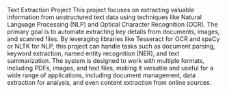 Text Extraction Project
This project focuses on extracting valuable information from unstructured text data using techniques like Natural Language Processing (NLP) and Optical Character Recognition (OCR). The primary goal is to automate extracting key details from documents, images, and scanned files. By leveraging libraries like Tesseract for OCR and spaCy or NLTK for NLP, this project can handle tasks such as document parsing, keyword extraction, named entity recognition (NER), and text summarization. The system is designed to work with multiple formats, including PDFs, images, and text files, making it versatile and useful for a wide range of applications, including document management, data extraction for analysis, and even content extraction from online sources.






